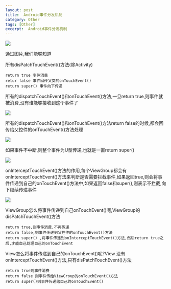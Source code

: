 ```yaml
---
layout: post
title:  Android事件分发机制
category: Other
tags: [Other]
excerpt:  Android事件分发机制
---
```


![](http://www.nangongyibin.com/assets/images/Android/93.png)

通过图片,我们能够知道
 
所有disPatchTouchEvent()方法(除Activity) 

	return true 事件消费 
	retur false 事件回传父类的onTouchEvent() 
	return super() 事件向下传递 

所有的dispatchTouchEvent()和onTouchEvent()方法,一旦return true,则事件就被消费,没有谁能够接收到这个事件了 

![](http://www.nangongyibin.com/assets/images/Android/94.png)

所有的dispatchTouchEvent()和onTouchEvent()方法return false的时候,都会回传给父控件的onTouchEvent()方法处理 

![](http://www.nangongyibin.com/assets/images/Android/95.png)

如果事件不中断,则整个事件为U型传递,也就是一直return super() 

![](http://www.nangongyibin.com/assets/images/Android/96.png)

onInterceptTouchEvent()方法的作用,每个ViewGroup都会有onInterceptTouchEvent()方法来判断是否需要拦截事件,如果返回true,则会将事件传递到自己的onTouchEvent()方法中,如果返回false和super(),则表示不拦截,向下继续传递事件 

![](http://www.nangongyibin.com/assets/images/Android/97.png)

ViewGroup怎么将事件传递到自己onTouchEvent()呢,ViewGroup的disPatchTouchEvent()方法 

	return true,则事件消费,不再传递 
	return false,则事件传递到父控件的onTouchEvent()方法 
	return super() ,将事件传递到onInterceptTouchEvent()方法,然后return true之后,才能自己处理自己的onTouchEvent 

View怎么将事件传递到自己的onTouchEvent()呢?View 没有onInterceptTouchEvent()方法,只有disPatchTouchEvent()方法
 
	return true则事件消费 
	return false 则事件传给ViewGroup的onTouchEvent()方法 
	return super()则事件传递给自己的onTouchEvent()